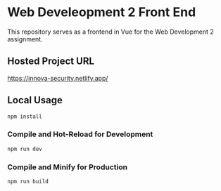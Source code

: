 # Web Develeopment 2 Front End
This repository serves as a frontend in Vue for the Web Development 2 assignment.

## Hosted Project URL
https://innova-security.netlify.app/

## Local Usage

```sh
npm install
```

### Compile and Hot-Reload for Development

```sh
npm run dev
```

### Compile and Minify for Production

```sh
npm run build
```
